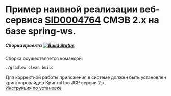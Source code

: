 Пример наивной реализации веб-сервиса [SID0004764](http://smev.gosuslugi.ru/portal/services.jsp#!/F/IntModulP/1.00/p00smev/SID0004152) СМЭВ 2.х на базе spring-ws.
=========
##### Сборка проекта [![Build Status](https://travis-ci.org/vladk1m0/ThirdPartyOrderService.svg?branch=master)](https://travis-ci.org/vladk1m0/ThirdPartyOrderService)
Сборка осуществляется командой: 

```
./gradlew clean build
```

Для корректной работы приложения в системе должен быть установлен криптопровайдер КриптоПро JCP версии 2.х.  
[Инструкция по установке](https://github.com/vladk1m0/smevx-crypto#2-%D0%A3%D1%81%D1%82%D0%B0%D0%BD%D0%BE%D0%B2%D0%BA%D0%B0-%D0%9A%D1%80%D0%B8%D0%BF%D1%82%D0%BE%D0%9F%D1%80%D0%BE-jcp-%D0%B2%D0%B5%D1%80%D1%81%D0%B8%D0%B8-2%D1%85)

